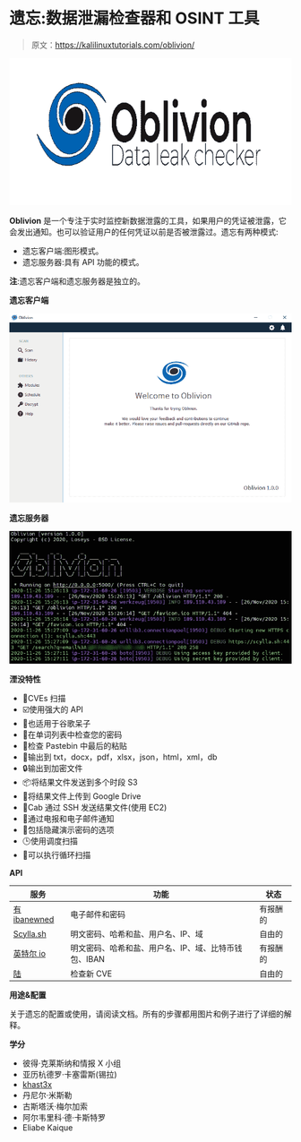 # 遗忘:数据泄漏检查器和 OSINT 工具

> 原文：<https://kalilinuxtutorials.com/oblivion/>

[![Oblivion : Data Leak Checker And OSINT Tool](img//b60f3261bb554e87f45267a3dc005741.png "Oblivion : Data Leak Checker And OSINT Tool")](https://1.bp.blogspot.com/-f2ufpLO9bW8/X_RwfrjWTFI/AAAAAAAAIQY/xzHieSp1kYEnGWyobdZsdqg74emC7Q-WwCLcBGAsYHQ/s728/Oblivion-1%25281%2529.png)

**Oblivion** 是一个专注于实时监控新数据泄露的工具，如果用户的凭证被泄露，它会发出通知。也可以验证用户的任何凭证以前是否被泄露过。遗忘有两种模式:

*   遗忘客户端:图形模式。
*   遗忘服务器:具有 API 功能的模式。

**注**:遗忘客户端和遗忘服务器是独立的。

**遗忘客户端**

![](img//3751dd8448793b562d55ed1f6ef12086.png)

**遗忘服务器**

![](img//b2cd455433e4e6f301878b22cf70f7b8.png)

**湮没特性**

*   💪CVEs 扫描
*   ☑️使用强大的 API
*   🔗也适用于谷歌呆子
*   🔎在单词列表中检查您的密码
*   👀检查 Pastebin 中最后的粘贴
*   📄输出到 txt，docx，pdf，xlsx，json，html，xml，db
*   🔒输出到加密文件
*   📦将结果文件发送到多个时段 S3
*   📁将结果文件上传到 Google Drive
*   📡Cab 通过 SSH 发送结果文件(使用 EC2)
*   📢通过电报和电子邮件通知
*   📌包括隐藏演示密码的选项
*   🕒使用调度扫描
*   🔁可以执行循环扫描

**API**

| 服务 | 功能 | 状态 |
| --- | --- | --- |
| [有 ibanewned](https://haveibeenpwned.com/) | 电子邮件和密码 | 有报酬的 |
| [Scylla.sh](https://scylla.sh/) | 明文密码、哈希和盐、用户名、IP、域 | 自由的 |
| [英特尔 io](https://intelx.io/signup) | 明文密码、哈希和盐、用户名、IP、域、比特币钱包、IBAN | 有报酬的 |
| [陆](https://cve.circl.lu/api/) | 检查新 CVE | 自由的 |

**用途&配置**

关于遗忘的配置或使用，请阅读文档。所有的步骤都用图片和例子进行了详细的解释。

**学分**

*   彼得·克莱斯纳和情报 X 小组
*   亚历杭德罗·卡塞雷斯(锡拉)
*   [khast3x](https://github.com/khast3x/h8mail)
*   丹尼尔·米斯勒
*   古斯塔沃·梅尔加索
*   阿尔韦里科·德·卡斯特罗
*   Eliabe Kaique